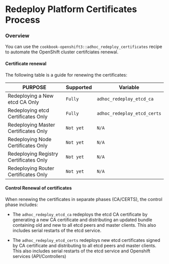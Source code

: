 # Redeploy Platform Certificates Process

### Overview

You can use the `cookbook-openshift3::adhoc_redeploy_certificates` recipe to automate the OpenShift cluster certifciates
renewal.

#### Certificate renewal

The following table is a guide for renewing the certificates:

| PURPOSE | Supported | Variable |
| ------------------------------- | ------------------ | ---------- |
| Redeploying a New etcd CA Only | `Fully`    | `adhoc_redeploy_etcd_ca` |
| Redeploying etcd Certificates Only | `Fully` |`adhoc_redeploy_etcd_certs` |
| Redeploying Master Certificates Only | `Not yet`  | `N/A` |
| Redeploying Node Certificates Only | `Not yet` | `N/A` |
| Redeploying Registry Certificates Only | `Not yet` | `N/A` |
| Redeploying Router Certificates Only | `Not yet` | `N/A` |

#### Control Renewal of certificates

When renewing the certificates in separate phases (CA/CERTS), the control phase includes:

* The `adhoc_redeploy_etcd_ca` redeploys the etcd CA certificate by generating a new CA certificate and distributing an updated bundle containing old and new to all etcd peers and master clients. This also includes serial restarts of the etcd service.

* The `adhoc_redeploy_etcd_certs` redeploys new etcd certificates signed by CA certificate and distributing to all etcd peers and master clients. This also includes serial restarts of the etcd service and Openshift services (API/Controllers)

